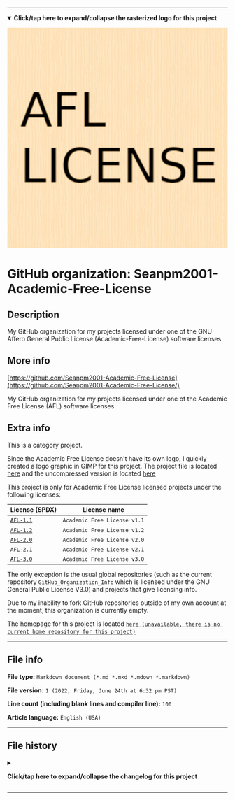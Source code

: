 
***

<!--
<details><summary><b lang="en">Click/tap here to expand/collapse the vectorized logo for this project</b></summary>

![License_icon-Academic-Free-License.svg failed to load. The file may be missing or corrupt. Check the file path for errors first.](/AdditionalInfo/2/Seanpm2001-Academic-Free-License/License_icon-Academic-Free-License.svg)

</details>
!-->

<details open><summary><b lang="en">Click/tap here to expand/collapse the rasterized logo for this project</b></summary>

![AFL_License_HighCompression_512x512.png failed to load. The file may be missing or corrupt. Check the file path for errors first.](/AdditionalInfo/2/Seanpm2001-Academic-Free-License/AFL_License_HighCompression_512x512.png)

</details>

# GitHub organization: Seanpm2001-Academic-Free-License

## Description

My GitHub organization for my projects licensed under one of the GNU Affero General Public License (Academic-Free-License) software licenses.

## More info

[https://github.com/Seanpm2001-Academic-Free-License](https://github.com/Seanpm2001-Academic-Free-License/)

My GitHub organization for my projects licensed under one of the Academic Free License (AFL) software licenses.

## Extra info

This is a category project.

Since the Academic Free License doesn't have its own logo, I quickly created a logo graphic in GIMP for this project. The project file is located [here](/AdditionalInfo/2/Seanpm2001-Academic-Free-License/AFL_License_Project_512x512.xcf) and the uncompressed version is located [here](/AdditionalInfo/2/Seanpm2001-Academic-Free-License/AFL_License_NoCompression_512x512.png)

This project is only for Academic Free License licensed projects under the following licenses:

| License (SPDX) | License name |
|----|----|
| [`AFL-1.1`](https://spdx.org/licenses/AFL-1.1.html) | `Academic Free License v1.1` |
| [`AFL-1.2`](https://spdx.org/licenses/AFL-1.2.html) | `Academic Free License v1.2` |
| [`AFL-2.0`](https://spdx.org/licenses/AFL-2.0.html) | `Academic Free License v2.0` |
| [`AFL-2.1`](https://spdx.org/licenses/AFL-2.1.html) | `Academic Free License v2.1` |
| [`AFL-3.0`](https://spdx.org/licenses/AFL-3.0.html) | `Academic Free License v3.0` |

The only exception is the usual global repositories (such as the current repository `GitHub_Organization_Info` which is licensed under the GNU General Public License V3.0) and projects that give licensing info.

<!--
As of 2022, May 27th, I don't have any projects that use for this organization yet.
!-->

Due to my inability to fork GitHub repositories outside of my own account at the moment, this organization is currently empty.

The homepage for this project is located [`here (unavailable, there is no current home repository for this project)`](https://www.example.com/)

<!--
There is no current home repository for this project.
!-->

***

## File info

**File type:** `Markdown document (*.md *.mkd *.mdown *.markdown)`

**File version:** `1 (2022, Friday, June 24th at 6:32 pm PST)`

**Line count (including blank lines and compiler line):** `100`

**Article language:** `English (USA)`

***

## File history

<details><summary><p lang="en"><b>Click/tap here to expand/collapse the changelog for this project</b></p></summary>

<details><summary><p lang="en"><b>Version 1 (2022, Friday, June 24th at 6:32 pm PST)</b></p></summary>

**This version was made by:** [`@seanpm2001`](https://github.com/seanpm2001/)

> Changes:

- [x] Started the file
- [x] Referenced the organization icon (raster)
<!-- - [x] Referenced the organization icon (vector) !-->
- [x] Added the organization description
- [x] Added a list of 5 Academic-Free-License licenses
- [x] Added the `more info` section
- [x] Added the `extra info` section
- [x] Added the `file info` section
- [x] Added the `file history` segtction
- [ ] No other changes in version 1

</details>

</details>

***
